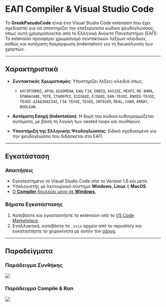 # ΕΑΠ Compiler & Visual Studio Code

Το **GreekPseudoCode** είναι ένα Visual Studio Code extension που έχει σχεδιαστεί για να υποστηρίζει την επεξεργασία κώδικα ψευδογλώσσας, όπως αυτή χρησιμοποιείται από το Ελληνικό Ανοικτό Πανεπιστήμιο (ΕΑΠ). Το extension προσφέρει χρωματισμό συντακτικών λέξεων-κλειδιών, καθώς και αυτόματη διαμόρφωση (indentation) για τη διευκόλυνση των χρηστών.

---

## Χαρακτηριστικά

- **Συντακτικός Χρωματισμός**: Υποστηρίζει λέξεις-κλειδιά όπως:
  - `ΑΛΓΟΡΙΘΜΟΣ`, `ΑΡΧΗ`, `ΔΕΔΟΜΕΝΑ`, `ΕΑΝ`, `ΓΙΑ`, `ΕΝΟΣΩ`, `ΑΛΛΙΩΣ`, `ΜΕΧΡΙ`, `ΜΕ ΒΗΜΑ`, `ΕΠΑΝΑΛΑΒΕ`, `ΤΟΤΕ`, `ΣΤΑΘΕΡΕΣ`, `ΕΙΣΟΔΟΣ`, `ΕΞΟΔΟΣ`, `ΕΑΝ-ΤΕΛΟΣ`, `ΕΝΟΣΩ-ΤΕΛΟΣ`, `ΤΕΛΟΣ-ΔΙΑΔΙΚΑΣΙΑΣ`, `ΓΙΑ-ΤΕΛΟΣ`, `ΤΕΛΟΣ`, `INTEGER`, `REAL`, `CHAR`, `ARRAY`, `BOOLEAN`.

- **Αυτόματη Εσοχή (Indentation)**: Η δομή του κώδικα ευθυγραμμίζεται αυτόματα, με βάση τη λογική των nested loops και συνθηκών.
- **Υποστήριξη της Ελληνικής Ψευδογλώσσας**: Ειδικά σχεδιασμένο για την ψευδογλώσσα που διδάσκεται στο ΕΑΠ.

---

## Εγκατάσταση

### Απαιτήσεις

- Εγκατεστημένο το Visual Studio Code από το Version 1.6 και μετά.
- Υπολογιστής με λειτουργικό σύστημα **Windows**, **Linux** ή **MacOS**.
- <u> Ο **Compiler** δουλεύει μόνο σε **Windows**.</u>

### Βήματα Εγκατάστασης

1. Κατεβάστε και εγκαταστήστε το extension από το [VS Code Marketplace](https://marketplace.visualstudio.com/items?itemName=GreekPseudoCode.greekpseudocode).
2. Εναλλακτικά, κατεβάστε το `.vsix` αρχείο από το repository και εγκαταστήστε το χειροκίνητα με αυτόν τον [οδηγό](https://code.visualstudio.com/docs/editor/extension-marketplace#_install-from-a-vsix).

---

## Παραδείγματα

### Παράδειγμα Συνθήκης

![](https://i.imgur.com/v33yVRq.gif)

### Παράδειγμα Compile & Run

![](https://i.imgur.com/FdbcR69.gif)


